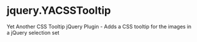 # jquery.YACSSTooltip
Yet Another CSS Tooltip jQuery Plugin - Adds a CSS tooltip for the images in a jQuery selection set

